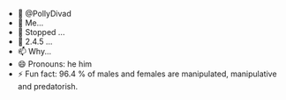 - 👋 @PollyDivad
- 👀 Me...
- 🌱 Stopped ...
- 💞️ 2.4.5 ...
- 📫 Why...
- 😄 Pronouns: he him
- ⚡ Fun fact: 96.4 % of males and females are manipulated, manipulative and predatorish.

<!---
PollyDivad/PollyDivad is a ✨ special ✨ repository because its `README.md` (this file) appears on your GitHub profile.
You can click the Preview link to take a look at your changes.
--->
